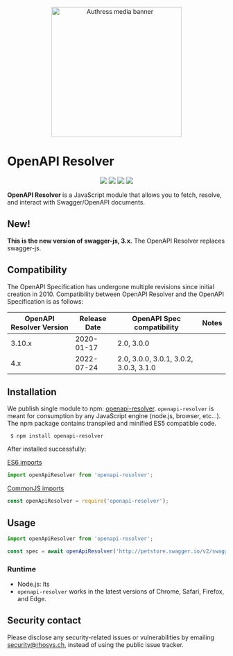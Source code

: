 <p align="center">
  <img height="300px" src="https://authress.io/static/images/media-banner.png" alt="Authress media banner">
</p>

# OpenAPI Resolver

<p align="center">
    <a href="https://authress.io" alt="Authress Engineering">
      <img src="https://img.shields.io/static/v1?label=Authress+Engineering&message=OpenAPI%20Explorer&color=%23FBAF0B&logo=androidauto&logoColor=%23FBAF0B"></a>
    <a href="./LICENSE" alt="apache 2.0 license">
      <img src="https://img.shields.io/badge/license-Apache%202.0-blue.svg"></a>
    <a href="https://badge.fury.io/js/openapi-resolver" alt="npm version">
        <img src="https://badge.fury.io/js/openapi-resolver.svg"></a>
    <a href="https://authress.io/community" alt="npm version">
      <img src="https://img.shields.io/badge/community-Discord-purple.svg"></a>
</p>

**OpenAPI Resolver** is a JavaScript module that allows you to fetch, resolve, and interact with Swagger/OpenAPI documents.

## New!

**This is the new version of swagger-js, 3.x.** The OpenAPI Resolver replaces swagger-js.

## Compatibility
The OpenAPI Specification has undergone multiple revisions since initial creation in 2010. 
Compatibility between OpenAPI Resolver and the OpenAPI Specification is as follows:

OpenAPI Resolver Version | Release Date | OpenAPI Spec compatibility | Notes
------------------ | ------------ | -------------------------- | -----
3.10.x | 2020-01-17 | 2.0, 3.0.0 |
4.x    | 2022-07-24 | 2.0, 3.0.0, 3.0.1, 3.0.2, 3.0.3, 3.1.0 |

## Installation

We publish single module to npm: [openapi-resolver](https://www.npmjs.com/package/openapi-resolver).
`openapi-resolver` is meant for consumption by any JavaScript engine (node.js, browser, etc...).
The npm package contains transpiled and minified ES5 compatible code.

```shell script
 $ npm install openapi-resolver
``` 

After installed successfully:

[ES6 imports](https://developer.mozilla.org/en-US/docs/Web/JavaScript/Reference/Statements/import)
```js
import openApiResolver from 'openapi-resolver';
```

[CommonJS imports](https://en.wikipedia.org/wiki/CommonJS)
```js
const openApiResolver = require('openapi-resolver');
```


## Usage

```js
import openApiResolver from 'openapi-resolver';

const spec = await openApiResolver('http://petstore.swagger.io/v2/swagger.json');
```


### Runtime 

- Node.js: lts
- `openapi-resolver` works in the latest versions of Chrome, Safari, Firefox, and Edge.

## Security contact

Please disclose any security-related issues or vulnerabilities by emailing [security@rhosys.ch](mailto:security@rhosys.ch), instead of using the public issue tracker.
